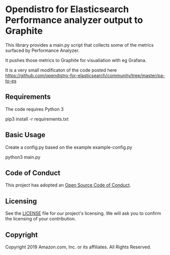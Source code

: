 # Opendistro for Elasticsearch Performance analyzer output to Graphite

This library provides a main.py script that collects somw of the metrics
surfaced by Performance Analyzer.

It pushes those metrics to Graphite for visualiation with eg Grafana.

It is a very small modificaton of the code posted here https://github.com/opendistro-for-elasticsearch/community/tree/master/pa-to-es

## Requirements

The code requires Python 3

pip3 install -r requirements.txt


## Basic Usage

Create a config.py based on the example example-config.py

python3 main.py

## Code of Conduct

This project has adopted an [Open Source Code of
Conduct](https://opendistro.github.io/for-elasticsearch/codeofconduct.html).

## Licensing

See the [LICENSE](./LICENSE) file for our project's licensing. We will ask you
to confirm the licensing of your contribution.

## Copyright

Copyright 2019 Amazon.com, Inc. or its affiliates. All Rights Reserved.
